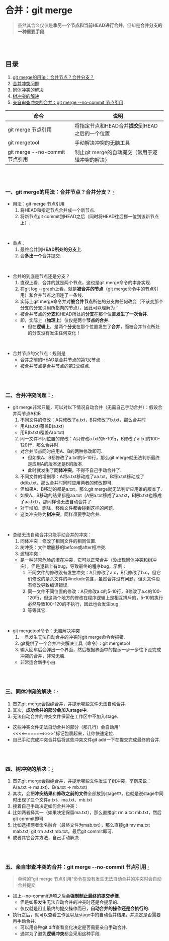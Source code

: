 # 合并：git merge
> 虽然其含义仅仅是**拿另一个节点和当前HEAD进行合并**，但却是**合并分支的一种重要手段**.

<br><br>

## 目录
1. [git merge的用法：合并节点？合并分支？](#一git-merge的用法合并节点合并分支--)
2. [合并冲突问题](#二合并冲突问题)
3. [同体冲突的解决](#三同体冲突的解决)
4. [树冲突的解决](#四树冲突的解决)
5. [亲自审查冲突的合并：git merge --no-commit 节点引用](#五亲自审查冲突的合并git-merge---no-commit-节点引用)

| 命令 | 说明 |
| --- | --- |
| git merge 节点引用 | 将指定节点和HEAD合并**提交**到HEAD之后的一个位置 |
| git mergetool | 手动解决冲突的无脑工具 |
| git merge --no-commit 节点引用 | 制止git merge的自动提交（常用于逻辑冲突的解决）|

<br><br>

### 一、git merge的用法：合并节点？合并分支？  [·](#目录)

- 用法：git merge 节点引用
  1. 将HEAD和指定节点合并成一个新节点.
  2. 将新节点git commit到HEAD之后（同时将HEAD往后挪一位到该新节点上）.

<br>

- 重点：
  1. 最终合并到**HEAD所处的分支上**.
  2. 会**多出一个**合并提交.

<br>

- 合并的到底是节点还是分支？
  1. 直观上看，合并的就是两个节点，这也是git merge命令的本身实现.
  2. 在git log --graph上看，就是**被合并的节点**（git merge命令中的节点引用）和合并节点之间连了一条线.
  3. 实际上git merge命令并对**被合并节点**所在的分支做任何改变（不该变那个分支的分支引用所指向的节点），因此可以理解为：
    - 被合并节点的**分支**和HEAD所处的**分支**在那个位置**发生了一次合并**.
    - 即，实际上（**物理上**）仅仅是两个**节点的合并**.
      - 但在**逻辑上**，是两个**分支**在那个位置发生了**合并**，而被合并节点所处的分支没有发生任何变化！

<br>

- 合并节点的父节点：规则是
  - 合并之前的HEAD是合并节点的第1父节点.
  - 被合并节点是合并节点的第2父结点.

<br><br>

### 二、合并冲突问题：[·](#目录)

- git merge非常只能，可以对以下情况自动合并（无需自己手动合并）：假设合并两节点A和B
  1. 不同文件的修改：A只修改了a.txt，B只修改了b.txt，那么合并时
    - 用A(a.txt)覆盖B(a.txt)
    - 用B(b.txt)覆盖A(b.txt)
  2. 同一文件不同位置的修改：A只修改a.txt的5-10行，B修改了a.txt的100-120行，那么合并时
    - 对合并节点同时应用A、B的两种修改即可.
      - 但如果A、B都修改了a.txt的5-10行，那么git merge就无法判断最终是应用A的版本还是B的版本.
      - 此时就发生了**同体冲突**，不得不自己手动合并了.
  3. 不同文件的增删移：A将a.txt移动成了aa.txt，B将b.txt移动成了dd/b.txt，那么合并时同时应用两者的修改即可.
    - 但如果A、B移动的都是a.txt，那么git merge就无法判断应用谁的版本了.
    - 如果A、B移动的结果都是aa.txt（A把a.txt移成了aa.txt，B把b.txt也移成了aa.txt），那同样也无法自动合并了.
    - 对于增加、删除、移动文件都会碰到这样的问题.
    - 这类冲突称为**树冲突**，同样须要手动合并.

<br>

- 总结无法自动合并只能手动合并的冲突：
  1. 同体冲突：修改了相同文件的相同位置.
  2. 树冲突：文件增删移的before或after相冲突.
  3. 逻辑冲突：
    - 是一种非常危险的潜在冲突，它可以正常合并（没出现同体冲突和树冲突），但是逻辑上有bug，导致最终的程序bug，示例：
      1. 不同文件的修改没有发生冲突：A只修改了a.c，B只修改了b.c，但它们修改的是头文件的\#include包含，虽然合并没有问题，但头文件没有修改导致编译错误.
      2. 同一文件不同位置的修改：A只修改a.c的5-10行，B修改了a.c的100-120行，但这两个地方的修改在程序逻辑上是相互排斥的，5-10的执行必然导致100-120的不执行，因此也会发生bug.
      3. 等等其它.

<br>

- git mergetool命令：无脑解决冲突
  1. 一旦发生无法自动合并的冲突时git merge命令会报错.
  2. git提供了一个合并冲突解决工具（命令）：git mergetool
  3. 输入回车后会弹出一个界面，然后根据界面中的提示一步一步往下走完成冲突的合并，非常无脑.
    - 非常适合新手小白.

<br><br>

### 三、同体冲突的解决：[·](#目录)

1. 首先git merge会拒绝合并，并提示哪些文件无法自动合并.
2. 其次，**成功合并的部分会加入stage中**.
3. 无法自动合并的冲突文件保留在工作区中不加入stage.
  - 这些冲突文件无法自动合并的部分（那几行）会自动用"<<<<========>>>>"标记包裹起来，让你快速定位.
  - 自己手动完成冲突合并后将这些冲突文件git add一下在提交完成最终的合并.

<br><br>

### 四、树冲突的解决：[·](#目录)

1. 首先git merge会拒绝合并，并提示哪些文件发生了树冲突，举例来说：A(a.txt -> ma.txt)、B(a.txt -> mb.txt)
2. 其次，会把**冲突结果**和**修改之前的文件**全部放到stage中，也就是说stage中同时出现了三个文件a.txt、ma.txt、mb.txt
3. 接着自己手动决定如何合并冲突：
  1. 比如两者择其一（如果决定保留ma.txt），那么直接git rm a.txt mb.txt，然后git commit即可.
  2. 比如选择两者命名融合（最终文件为mab.txt），那么直接git mv ma.txt mab.txt; git rm a.txt mb.txt，最后git commit即可.
  3. 或者其它合并方法，自己手动解决.

<br><br>

### 五、亲自审查冲突的合并：git merge --no-commit 节点引用  [·](#目录)
> 单纯的“git merge 节点引用”命令在没有发生无法自动合并的冲突时会自动合并提交.

- 加上\-\-no\-commit选项之后会**强制制止最终的提交步骤**.
  - 但是如果发生无法自动合并的冲突时还是会提示的.
  - 仅仅就是阻止最终的提交操作而已，**自动合并的操作还是会执行的**.
- 执行之后，就可以查看工作区以及stage中的自动合并结果，并决定是否需要再手动合并.
  - 可以用各种git diff查看变化决定是否需要亲自手动合并.
  - 通常为了避免**逻辑冲突**都会采用这种手段.
